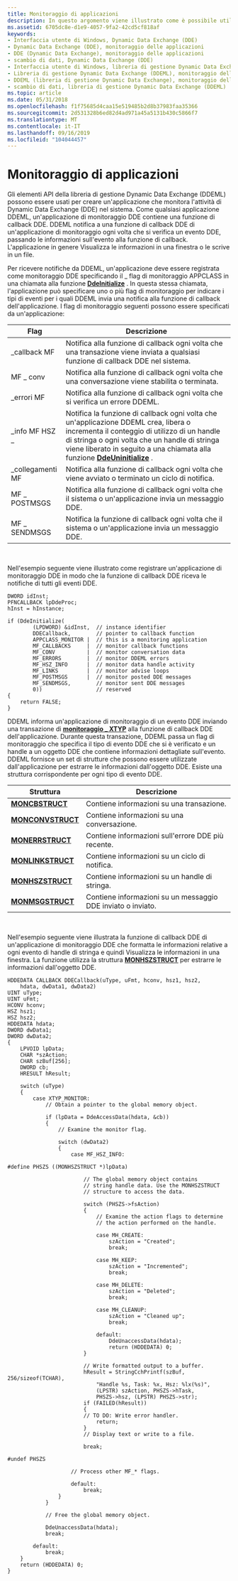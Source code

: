 ```yaml
---
title: Monitoraggio di applicazioni
description: In questo argomento viene illustrato come è possibile utilizzare gli elementi della libreria di gestione Dynamic Data Exchange per creare un'applicazione che monitora l'attività di scambio di dati dinamici nel sistema.
ms.assetid: 6705dc8e-d1e9-4057-9fa2-42cd5cf818af
keywords:
- Interfaccia utente di Windows, Dynamic Data Exchange (DDE)
- Dynamic Data Exchange (DDE), monitoraggio delle applicazioni
- DDE (Dynamic Data Exchange), monitoraggio delle applicazioni
- scambio di dati, Dynamic Data Exchange (DDE)
- Interfaccia utente di Windows, libreria di gestione Dynamic Data Exchange (DDEML)
- Libreria di gestione Dynamic Data Exchange (DDEML), monitoraggio delle applicazioni
- DDEML (libreria di gestione Dynamic Data Exchange), monitoraggio delle applicazioni
- scambio di dati, libreria di gestione Dynamic Data Exchange (DDEML)
ms.topic: article
ms.date: 05/31/2018
ms.openlocfilehash: f1f75685d4caa15e519485b2d8b37983faa35366
ms.sourcegitcommit: 2d531328b6ed82d4ad971a45a5131b430c5866f7
ms.translationtype: MT
ms.contentlocale: it-IT
ms.lasthandoff: 09/16/2019
ms.locfileid: "104044457"
---
```

# <a name="monitoring-applications"></a>Monitoraggio di applicazioni

Gli elementi API della libreria di gestione Dynamic Data Exchange (DDEML) possono essere usati per creare un'applicazione che monitora l'attività di Dynamic Data Exchange (DDE) nel sistema. Come qualsiasi applicazione DDEML, un'applicazione di monitoraggio DDE contiene una funzione di callback DDE. DDEML notifica a una funzione di callback DDE di un'applicazione di monitoraggio ogni volta che si verifica un evento DDE, passando le informazioni sull'evento alla funzione di callback. L'applicazione in genere Visualizza le informazioni in una finestra o le scrive in un file.

Per ricevere notifiche da DDEML, un'applicazione deve essere registrata come monitoraggio DDE specificando il \_ flag di monitoraggio APPCLASS in una chiamata alla funzione [**DdeInitialize**](/windows/desktop/api/Ddeml/nf-ddeml-ddeinitializea) . In questa stessa chiamata, l'applicazione può specificare uno o più flag di monitoraggio per indicare i tipi di eventi per i quali DDEML invia una notifica alla funzione di callback dell'applicazione. I flag di monitoraggio seguenti possono essere specificati da un'applicazione:



| Flag          | Descrizione                                                                                                                                                                                                                                         |
|---------------|-----------------------------------------------------------------------------------------------------------------------------------------------------------------------------------------------------------------------------------------------------|
| \_callback MF | Notifica alla funzione di callback ogni volta che una transazione viene inviata a qualsiasi funzione di callback DDE nel sistema.                                                                                                                                           |
| MF \_ conv      | Notifica alla funzione di callback ogni volta che una conversazione viene stabilita o terminata.                                                                                                                                                                |
| \_errori MF    | Notifica alla funzione di callback ogni volta che si verifica un errore DDEML.                                                                                                                                                                                       |
| \_info MF HSZ \_ | Notifica la funzione di callback ogni volta che un'applicazione DDEML crea, libera o incrementa il conteggio di utilizzo di un handle di stringa o ogni volta che un handle di stringa viene liberato in seguito a una chiamata alla funzione [**DdeUninitialize**](/windows/desktop/api/Ddeml/nf-ddeml-ddeuninitialize) . |
| \_collegamenti MF     | Notifica alla funzione di callback ogni volta che viene avviato o terminato un ciclo di notifica.                                                                                                                                                                         |
| MF \_ POSTMSGS  | Notifica alla funzione di callback ogni volta che il sistema o un'applicazione invia un messaggio DDE.                                                                                                                                                           |
| MF \_ SENDMSGS  | Notifica la funzione di callback ogni volta che il sistema o un'applicazione invia un messaggio DDE.                                                                                                                                                           |



 

Nell'esempio seguente viene illustrato come registrare un'applicazione di monitoraggio DDE in modo che la funzione di callback DDE riceva le notifiche di tutti gli eventi DDE.


```
DWORD idInst; 
PFNCALLBACK lpDdeProc; 
hInst = hInstance; 
 
if (DdeInitialize( 
        (LPDWORD) &idInst,  // instance identifier 
        DDECallback,        // pointer to callback function 
        APPCLASS_MONITOR |  // this is a monitoring application 
        MF_CALLBACKS     |  // monitor callback functions 
        MF_CONV          |  // monitor conversation data 
        MF_ERRORS        |  // monitor DDEML errors 
        MF_HSZ_INFO      |  // monitor data handle activity 
        MF_LINKS         |  // monitor advise loops 
        MF_POSTMSGS      |  // monitor posted DDE messages 
        MF_SENDMSGS,        // monitor sent DDE messages 
        0))                 // reserved 
{
    return FALSE; 
}
```



DDEML informa un'applicazione di monitoraggio di un evento DDE inviando una transazione di [**monitoraggio \_ XTYP**](xtyp-monitor.md) alla funzione di callback DDE dell'applicazione. Durante questa transazione, DDEML passa un flag di monitoraggio che specifica il tipo di evento DDE che si è verificato e un handle a un oggetto DDE che contiene informazioni dettagliate sull'evento. DDEML fornisce un set di strutture che possono essere utilizzate dall'applicazione per estrarre le informazioni dall'oggetto DDE. Esiste una struttura corrispondente per ogni tipo di evento DDE.



| Struttura                                  | Descrizione                                                       |
|--------------------------------------------|-------------------------------------------------------------------|
| [**MONCBSTRUCT**](/windows/win32/api/ddeml/ns-ddeml-moncbstruct)     | Contiene informazioni su una transazione.                         |
| [**MONCONVSTRUCT**](/windows/win32/api/ddeml/ns-ddeml-monconvstruct) | Contiene informazioni su una conversazione.                        |
| [**MONERRSTRUCT**](/windows/win32/api/ddeml/ns-ddeml-monerrstruct)   | Contiene informazioni sull'errore DDE più recente.                  |
| [**MONLINKSTRUCT**](/windows/win32/api/ddeml/ns-ddeml-monlinkstruct) | Contiene informazioni su un ciclo di notifica.                        |
| [**MONHSZSTRUCT**](/windows/win32/api/ddeml/ns-ddeml-monhszstructa)   | Contiene informazioni su un handle di stringa.                       |
| [**MONMSGSTRUCT**](/windows/win32/api/ddeml/ns-ddeml-monmsgstruct)   | Contiene informazioni su un messaggio DDE inviato o inviato. |



 

Nell'esempio seguente viene illustrata la funzione di callback DDE di un'applicazione di monitoraggio DDE che formatta le informazioni relative a ogni evento di handle di stringa e quindi Visualizza le informazioni in una finestra. La funzione utilizza la struttura [**MONHSZSTRUCT**](/windows/win32/api/ddeml/ns-ddeml-monhszstructa) per estrarre le informazioni dall'oggetto DDE.


```
HDDEDATA CALLBACK DDECallback(uType, uFmt, hconv, hsz1, hsz2, 
    hdata, dwData1, dwData2) 
UINT uType; 
UINT uFmt; 
HCONV hconv; 
HSZ hsz1; 
HSZ hsz2; 
HDDEDATA hdata; 
DWORD dwData1; 
DWORD dwData2; 
{ 
    LPVOID lpData; 
    CHAR *szAction; 
    CHAR szBuf[256]; 
    DWORD cb;
    HRESULT hResult; 
 
    switch (uType) 
    { 
        case XTYP_MONITOR: 
            // Obtain a pointer to the global memory object. 
 
            if (lpData = DdeAccessData(hdata, &cb)) 
            { 
                // Examine the monitor flag. 
 
                switch (dwData2) 
                { 
                    case MF_HSZ_INFO: 
 
#define PHSZS ((MONHSZSTRUCT *)lpData) 
 
                        // The global memory object contains 
                        // string handle data. Use the MONHSZSTRUCT 
                        // structure to access the data. 
 
                        switch (PHSZS->fsAction) 
                        { 
                            // Examine the action flags to determine
                            // the action performed on the handle.
 
                            case MH_CREATE: 
                                szAction = "Created"; 
                                break; 
 
                            case MH_KEEP: 
                                szAction = "Incremented"; 
                                break; 
 
                            case MH_DELETE: 
                                szAction = "Deleted"; 
                                break; 
 
                            case MH_CLEANUP: 
                                szAction = "Cleaned up"; 
                                break; 
 
                            default: 
                                DdeUnaccessData(hdata); 
                                return (HDDEDATA) 0; 
                        } 
 
                        // Write formatted output to a buffer. 
                        hResult = StringCchPrintf(szBuf, 256/sizeof(TCHAR),
                            "Handle %s, Task: %x, Hsz: %lx(%s)", 
                            (LPSTR) szAction, PHSZS->hTask, 
                            PHSZS->hsz, (LPSTR) PHSZS->str);
                        if (FAILED(hResult))
                        {
                        // TO DO: Write error handler.
                            return;
                        } 
                        // Display text or write to a file. 
 
                        break; 
 
#undef PHSZS 
 
                    // Process other MF_* flags. 
 
                    default: 
                        break; 
                } 
            } 
 
            // Free the global memory object. 
 
            DdeUnaccessData(hdata); 
            break; 
 
        default: 
            break; 
    } 
    return (HDDEDATA) 0; 
} 
```



 

 




